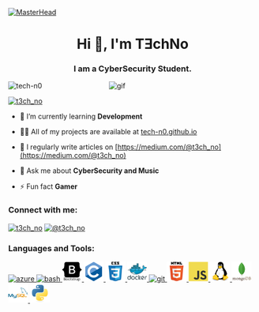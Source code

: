 [![MasterHead](https://camo.githubusercontent.com/a99c01b32f7f9257ff5830e997aa1e4251013f86ded3fbbdf692ffe9de11da65/68747470733a2f2f6769746875622e626c6f672f77702d636f6e74656e742f75706c6f6164732f323032312f30362f4769744875622d4275672d426f756e74795f666f722d736f6369616c2e706e673f726573697a653d31383030253243363330)](https://tech-n0.github.io)
<h1 align="center">Hi 👋, I'm TƎchNo</h1>
<h3 align="center">I am a CyberSecurity Student.</h3>
<img src="https://cdn.dribbble.com/users/1059583/screenshots/4171367/coding-freak.gif" alt="gif" width="300" align="right">
<p align="left"> <img src="https://komarev.com/ghpvc/?username=tech-n0&label=Profile%20views&color=0e75b6&style=flat" alt="tech-n0" /> </p>

<p align="left"> <a href="https://twitter.com/t3ch_no" target="blank"><img src="https://img.shields.io/twitter/follow/t3ch_no?logo=twitter&style=for-the-badge" alt="t3ch_no" /></a> </p>

- 🌱 I’m currently learning **Development**

- 👨‍💻 All of my projects are available at [tech-n0.github.io](tech-n0.github.io)

- 📝 I regularly write articles on [https://medium.com/@t3ch_no](https://medium.com/@t3ch_no)

- 💬 Ask me about **CyberSecurity and Music**

- ⚡ Fun fact **Gamer**

<h3 align="left">Connect with me:</h3>
<p align="left">
<a href="https://twitter.com/t3ch_no" target="blank"><img align="center" src="https://raw.githubusercontent.com/rahuldkjain/github-profile-readme-generator/master/src/images/icons/Social/twitter.svg" alt="t3ch_no" height="30" width="40" /></a>
<a href="https://medium.com/@t3ch_no" target="blank"><img align="center" src="https://raw.githubusercontent.com/rahuldkjain/github-profile-readme-generator/master/src/images/icons/Social/medium.svg" alt="@t3ch_no" height="30" width="40" /></a>
</p>

<h3 align="left">Languages and Tools:</h3>
<p align="left"> <a href="https://azure.microsoft.com/en-in/" target="_blank" rel="noreferrer"> <img src="https://www.vectorlogo.zone/logos/microsoft_azure/microsoft_azure-icon.svg" alt="azure" width="40" height="40"/> </a> <a href="https://www.gnu.org/software/bash/" target="_blank" rel="noreferrer"> <img src="https://www.vectorlogo.zone/logos/gnu_bash/gnu_bash-icon.svg" alt="bash" width="40" height="40"/> </a> <a href="https://getbootstrap.com" target="_blank" rel="noreferrer"> <img src="https://raw.githubusercontent.com/devicons/devicon/master/icons/bootstrap/bootstrap-plain-wordmark.svg" alt="bootstrap" width="40" height="40"/> </a> <a href="https://www.cprogramming.com/" target="_blank" rel="noreferrer"> <img src="https://raw.githubusercontent.com/devicons/devicon/master/icons/c/c-original.svg" alt="c" width="40" height="40"/> </a> <a href="https://www.w3schools.com/css/" target="_blank" rel="noreferrer"> <img src="https://raw.githubusercontent.com/devicons/devicon/master/icons/css3/css3-original-wordmark.svg" alt="css3" width="40" height="40"/> </a> <a href="https://www.docker.com/" target="_blank" rel="noreferrer"> <img src="https://raw.githubusercontent.com/devicons/devicon/master/icons/docker/docker-original-wordmark.svg" alt="docker" width="40" height="40"/> </a> <a href="https://git-scm.com/" target="_blank" rel="noreferrer"> <img src="https://www.vectorlogo.zone/logos/git-scm/git-scm-icon.svg" alt="git" width="40" height="40"/> </a> <a href="https://www.w3.org/html/" target="_blank" rel="noreferrer"> <img src="https://raw.githubusercontent.com/devicons/devicon/master/icons/html5/html5-original-wordmark.svg" alt="html5" width="40" height="40"/> </a> <a href="https://developer.mozilla.org/en-US/docs/Web/JavaScript" target="_blank" rel="noreferrer"> <img src="https://raw.githubusercontent.com/devicons/devicon/master/icons/javascript/javascript-original.svg" alt="javascript" width="40" height="40"/> </a> <a href="https://www.linux.org/" target="_blank" rel="noreferrer"> <img src="https://raw.githubusercontent.com/devicons/devicon/master/icons/linux/linux-original.svg" alt="linux" width="40" height="40"/> </a> <a href="https://www.mongodb.com/" target="_blank" rel="noreferrer"> <img src="https://raw.githubusercontent.com/devicons/devicon/master/icons/mongodb/mongodb-original-wordmark.svg" alt="mongodb" width="40" height="40"/> </a> <a href="https://www.mysql.com/" target="_blank" rel="noreferrer"> <img src="https://raw.githubusercontent.com/devicons/devicon/master/icons/mysql/mysql-original-wordmark.svg" alt="mysql" width="40" height="40"/> </a> <a href="https://www.python.org" target="_blank" rel="noreferrer"> <img src="https://raw.githubusercontent.com/devicons/devicon/master/icons/python/python-original.svg" alt="python" width="40" height="40"/> </a></p>

